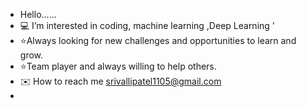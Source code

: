 - Hello......
- 💻 I’m interested in coding, machine learning ,Deep Learning '
- ⭐Always looking for new challenges and opportunities to learn and grow.
- ⭐Team player and always willing to help others.
- ✉️ How to reach me srivallipatel1105@gmail.com
- <!---
phoenixERic/phoenixERic is a ✨ special ✨ repository because its `README.md` (this file) appears on your GitHub profile.
You can click the Preview link to take a look at your changes.
--->
